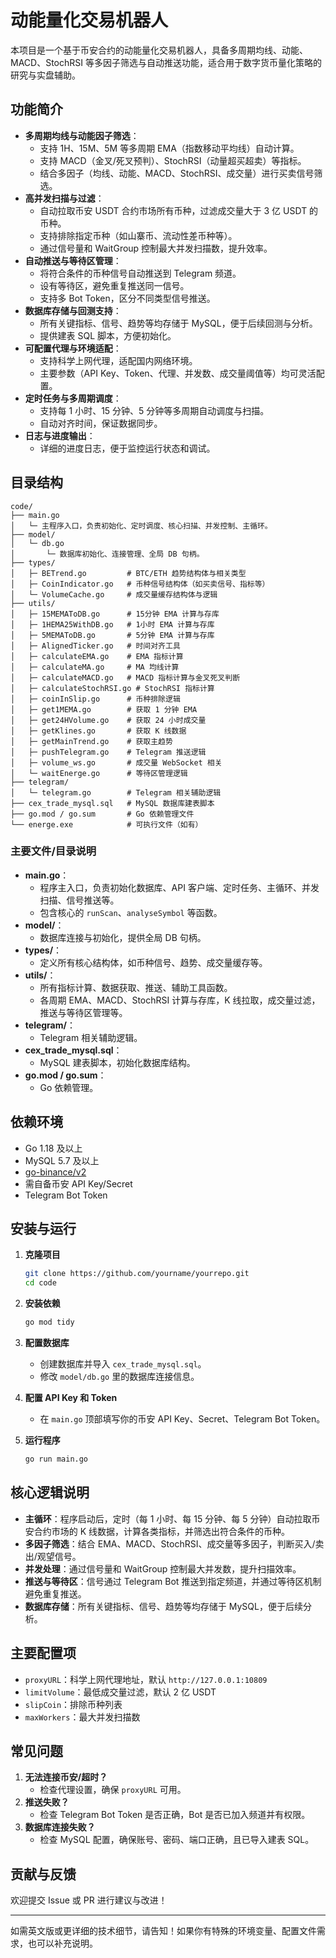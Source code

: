 # 动能量化交易机器人

本项目是一个基于币安合约的动能量化交易机器人，具备多周期均线、动能、MACD、StochRSI 等多因子筛选与自动推送功能，适合用于数字货币量化策略的研究与实盘辅助。

## 功能简介

- **多周期均线与动能因子筛选**：
  - 支持 1H、15M、5M 等多周期 EMA（指数移动平均线）自动计算。
  - 支持 MACD（金叉/死叉预判）、StochRSI（动量超买超卖）等指标。
  - 结合多因子（均线、动能、MACD、StochRSI、成交量）进行买卖信号筛选。
- **高并发扫描与过滤**：
  - 自动拉取币安 USDT 合约市场所有币种，过滤成交量大于 3 亿 USDT 的币种。
  - 支持排除指定币种（如山寨币、流动性差币种等）。
  - 通过信号量和 WaitGroup 控制最大并发扫描数，提升效率。
- **自动推送与等待区管理**：
  - 将符合条件的币种信号自动推送到 Telegram 频道。
  - 设有等待区，避免重复推送同一信号。
  - 支持多 Bot Token，区分不同类型信号推送。
- **数据库存储与回测支持**：
  - 所有关键指标、信号、趋势等均存储于 MySQL，便于后续回测与分析。
  - 提供建表 SQL 脚本，方便初始化。
- **可配置代理与环境适配**：
  - 支持科学上网代理，适配国内网络环境。
  - 主要参数（API Key、Token、代理、并发数、成交量阈值等）均可灵活配置。
- **定时任务与多周期调度**：
  - 支持每 1 小时、15 分钟、5 分钟等多周期自动调度与扫描。
  - 自动对齐时间，保证数据同步。
- **日志与进度输出**：
  - 详细的进度日志，便于监控运行状态和调试。

## 目录结构

```
code/
├── main.go
│   └─ 主程序入口，负责初始化、定时调度、核心扫描、并发控制、主循环。
├── model/
│   └─ db.go
│       └─ 数据库初始化、连接管理、全局 DB 句柄。
├── types/
│   ├─ BETrend.go         # BTC/ETH 趋势结构体与相关类型
│   ├─ CoinIndicator.go   # 币种信号结构体（如买卖信号、指标等）
│   └─ VolumeCache.go     # 成交量缓存结构体与逻辑
├── utils/
│   ├─ 15MEMAToDB.go      # 15分钟 EMA 计算与存库
│   ├─ 1HEMA25WithDB.go   # 1小时 EMA 计算与存库
│   ├─ 5MEMAToDB.go       # 5分钟 EMA 计算与存库
│   ├─ AlignedTicker.go   # 时间对齐工具
│   ├─ calculateEMA.go    # EMA 指标计算
│   ├─ calculateMA.go     # MA 均线计算
│   ├─ calculateMACD.go   # MACD 指标计算与金叉死叉判断
│   ├─ calculateStochRSI.go # StochRSI 指标计算
│   ├─ coinInSlip.go      # 币种排除逻辑
│   ├─ get1MEMA.go        # 获取 1 分钟 EMA
│   ├─ get24HVolume.go    # 获取 24 小时成交量
│   ├─ getKlines.go       # 获取 K 线数据
│   ├─ getMainTrend.go    # 获取主趋势
│   ├─ pushTelegram.go    # Telegram 推送逻辑
│   ├─ volume_ws.go       # 成交量 WebSocket 相关
│   └─ waitEnerge.go      # 等待区管理逻辑
├── telegram/
│   └─ telegram.go        # Telegram 相关辅助逻辑
├── cex_trade_mysql.sql   # MySQL 数据库建表脚本
├── go.mod / go.sum       # Go 依赖管理文件
└── energe.exe            # 可执行文件（如有）
```

### 主要文件/目录说明

- **main.go**：
  - 程序主入口，负责初始化数据库、API 客户端、定时任务、主循环、并发扫描、信号推送等。
  - 包含核心的 `runScan`、`analyseSymbol` 等函数。
- **model/**：
  - 数据库连接与初始化，提供全局 DB 句柄。
- **types/**：
  - 定义所有核心结构体，如币种信号、趋势、成交量缓存等。
- **utils/**：
  - 所有指标计算、数据获取、推送、辅助工具函数。
  - 各周期 EMA、MACD、StochRSI 计算与存库，K 线拉取，成交量过滤，推送与等待区管理等。
- **telegram/**：
  - Telegram 相关辅助逻辑。
- **cex_trade_mysql.sql**：
  - MySQL 建表脚本，初始化数据库结构。
- **go.mod / go.sum**：
  - Go 依赖管理。

## 依赖环境

- Go 1.18 及以上
- MySQL 5.7 及以上
- [go-binance/v2](https://github.com/adshao/go-binance)
- 需自备币安 API Key/Secret
- Telegram Bot Token

## 安装与运行

1. **克隆项目**

   ```bash
   git clone https://github.com/yourname/yourrepo.git
   cd code
   ```

2. **安装依赖**

   ```bash
   go mod tidy
   ```

3. **配置数据库**

   - 创建数据库并导入 `cex_trade_mysql.sql`。
   - 修改 `model/db.go` 里的数据库连接信息。

4. **配置 API Key 和 Token**

   - 在 `main.go` 顶部填写你的币安 API Key、Secret、Telegram Bot Token。

5. **运行程序**
   ```bash
   go run main.go
   ```

## 核心逻辑说明

- **主循环**：程序启动后，定时（每 1 小时、每 15 分钟、每 5 分钟）自动拉取币安合约市场的 K 线数据，计算各类指标，并筛选出符合条件的币种。
- **多因子筛选**：结合 EMA、MACD、StochRSI、成交量等多因子，判断买入/卖出/观望信号。
- **并发处理**：通过信号量和 WaitGroup 控制最大并发数，提升扫描效率。
- **推送与等待区**：信号通过 Telegram Bot 推送到指定频道，并通过等待区机制避免重复推送。
- **数据库存储**：所有关键指标、信号、趋势等均存储于 MySQL，便于后续分析。

## 主要配置项

- `proxyURL`：科学上网代理地址，默认 `http://127.0.0.1:10809`
- `limitVolume`：最低成交量过滤，默认 2 亿 USDT
- `slipCoin`：排除币种列表
- `maxWorkers`：最大并发扫描数

## 常见问题

1. **无法连接币安/超时？**
   - 检查代理设置，确保 `proxyURL` 可用。
2. **推送失败？**
   - 检查 Telegram Bot Token 是否正确，Bot 是否已加入频道并有权限。
3. **数据库连接失败？**
   - 检查 MySQL 配置，确保账号、密码、端口正确，且已导入建表 SQL。

## 贡献与反馈

欢迎提交 Issue 或 PR 进行建议与改进！

---

如需英文版或更详细的技术细节，请告知！如果你有特殊的环境变量、配置文件需求，也可以补充说明。

